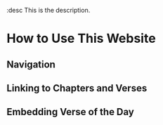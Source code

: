 :desc This is the description.
# How to Use This Website

## Navigation

## Linking to Chapters and Verses

## Embedding Verse of the Day
